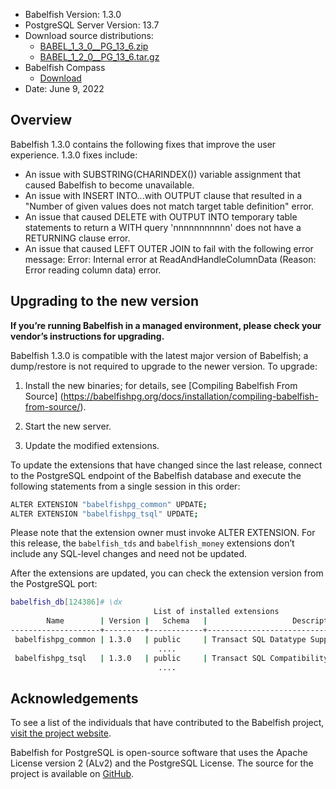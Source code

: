 - Babelfish Version: 1.3.0
- PostgreSQL Server Version: 13.7
- Download source distributions:
  - [BABEL_1_3_0__PG_13_6.zip](https://github.com/babelfish-for-postgresql/babelfish-for-postgresql/releases/download/BABEL_1_3_0__PG_13_6/BABEL_1_3_0__PG_13_7.zip)
  - [BABEL_1_2_0__PG_13_6.tar.gz](https://github.com/babelfish-for-postgresql/babelfish-for-postgresql/releases/download/BABEL_1_3_0__PG_13_6/BABEL_1_3_0__PG_13_7.tar.gz)
- Babelfish Compass
  - [Download](https://github.com/babelfish-for-postgresql/babelfish_compass/releases)
- Date: June 9, 2022

## Overview

Babelfish 1.3.0 contains the following fixes that improve the user experience.  1.3.0 fixes include:
- An issue with SUBSTRING(CHARINDEX()) variable assignment that caused Babelfish to become unavailable.
- An issue with INSERT INTO...with OUTPUT clause that resulted in a "Number of given values does not match target table definition" error.
- An issue that caused DELETE with OUTPUT INTO temporary table statements to return a WITH query 'nnnnnnnnnnn' does not have a RETURNING clause error.
- An issue that caused LEFT OUTER JOIN to fail with the following error message: Error: Internal error at ReadAndHandleColumnData (Reason: Error reading column data) error.


## Upgrading to the new version

**If you’re running Babelfish in a managed environment, please check your vendor’s instructions for upgrading.**

Babelfish 1.3.0 is compatible with the latest major version of Babelfish; a dump/restore is not required to upgrade to the newer version. To upgrade:

1. Install the new binaries; for details, see [Compiling Babelfish From Source] (https://babelfishpg.org/docs/installation/compiling-babelfish-from-source/).

2. Start the new server.

3. Update the modified extensions. 

To update the extensions that have changed since the last release, connect to the PostgreSQL endpoint of the Babelfish database and execute the following statements from a single session in this order:

```bash
ALTER EXTENSION "babelfishpg_common" UPDATE;
ALTER EXTENSION "babelfishpg_tsql" UPDATE;
```

Please note that the extension owner must invoke ALTER EXTENSION. For this release, the `babelfish_tds` and `babelfish_money` extensions don’t include any SQL-level changes and need not be updated.

After the extensions are updated, you can check the extension version from the PostgreSQL port:

```bash
babelfish_db[124386]# \dx
                                List of installed extensions
        Name        | Version |   Schema   |                   Description
--------------------+---------+------------+-------------------------------------------------
 babelfishpg_common | 1.3.0   | public     | Transact SQL Datatype Support
                                 ....
 babelfishpg_tsql   | 1.3.0   | public     | Transact SQL Compatibility
                                 ....
```


## Acknowledgements

To see a list of the individuals that have contributed to the Babelfish project, [visit the project website](https://babelfishpg.org/contributors/).

Babelfish for PostgreSQL is open-source software that uses the Apache License version 2 (ALv2) and the PostgreSQL License. The source for the project is available on [GitHub](https://github.com/babelfish-for-postgresql). 


